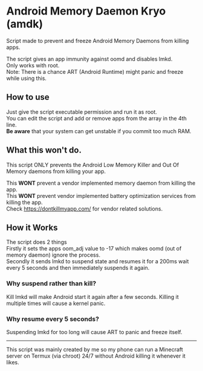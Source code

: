 # Android Memory Daemon Kryo (amdk)
Script made to prevent and freeze Android Memory Daemons from killing apps.

The script gives an app immunity against oomd and disables lmkd. </br>
Only works with root.</br>
Note: There is a chance ART (Android Runtime) might panic and freeze while using this. </br>

## How to use
Just give the script executable permission and run it as root. </br>
You can edit the script and add or remove apps from the array in the 4th line. </br>
**Be aware** that your system can get unstable if you commit too much RAM. </br>



## What this won't do.
This script ONLY prevents the Android Low Memory Killer and Out Of Memory daemons from killing your app.

This **WONT** prevent a vendor implemented memory daemon from killing the app. </br>
This **WONT** prevent vendor implemented battery optimization services from killing the app. </br>
Check https://dontkillmyapp.com/ for vendor related solutions.



## How it Works
The script does 2 things </br>
Firstly it sets the apps oom_adj value to -17 which makes oomd (out of memory daemon) ignore the process. </br>
Secondly it sends lmkd to suspend state and resumes it for a 200ms wait every 5 seconds and then immediately suspends it again. </br>

### Why suspend rather than kill?
Kill lmkd will make Android start it again after a few seconds. Killing it multiple times will cause a kernel panic.

### Why resume every 5 seconds?
Suspending lmkd for too long will cause ART to panic and freeze itself.
_________________


This script was mainly created by me so my phone can run a Minecraft server on Termux (via chroot) 24/7 without Android killing it whenever it likes.
